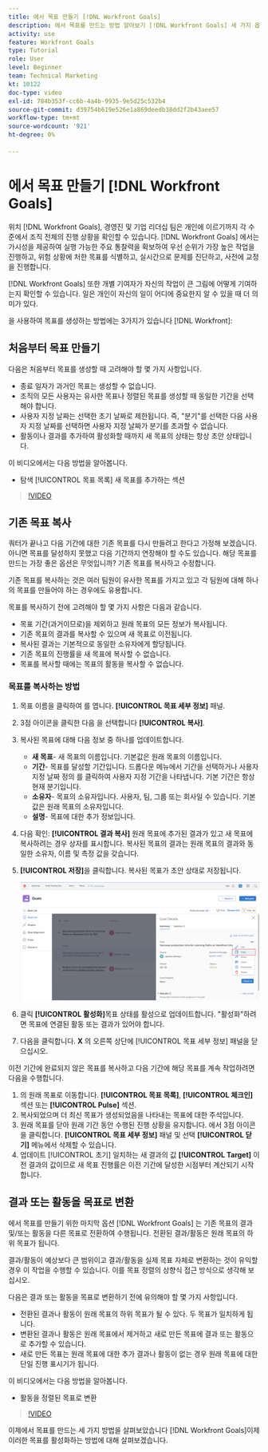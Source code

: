 ```yaml
---
title: 에서 목표 만들기 [!DNL Workfront Goals]
description: 에서 목표를 만드는 방법 알아보기 [!DNL Workfront Goals] 세 가지 옵션을 사용합니다.
activity: use
feature: Workfront Goals
type: Tutorial
role: User
level: Beginner
team: Technical Marketing
kt: 10122
doc-type: video
exl-id: 784b353f-cc6b-4a4b-9935-9e5d25c532b4
source-git-commit: d39754b619e526e1a869deedb38dd2f2b43aee57
workflow-type: tm+mt
source-wordcount: '921'
ht-degree: 0%

---
```


# 에서 목표 만들기 [!DNL Workfront Goals]

위치 [!DNL Workfront Goals], 경영진 및 기업 리더십 팀은 개인에 이르기까지 각 수준에서 조직 전체의 진행 상황을 확인할 수 있습니다. [!DNL Workfront Goals] 에서는 가시성을 제공하여 실행 가능한 주요 통찰력을 확보하여 우선 순위가 가장 높은 작업을 진행하고, 위험 상황에 처한 목표를 식별하고, 실시간으로 문제를 진단하고, 사전에 교정을 진행합니다.

[!DNL Workfront Goals] 또한 개별 기여자가 자신의 작업이 큰 그림에 어떻게 기여하는지 확인할 수 있습니다. 일은 개인이 자신의 일이 어디에 중요한지 알 수 있을 때 더 의미가 있다.

을 사용하여 목표를 생성하는 방법에는 3가지가 있습니다 [!DNL Workfront]:

## 처음부터 목표 만들기

다음은 처음부터 목표를 생성할 때 고려해야 할 몇 가지 사항입니다.

* 종료 일자가 과거인 목표는 생성할 수 없습니다.
* 조직의 모든 사용자는 유사한 목표나 정렬된 목표를 생성할 때 동일한 기간을 선택해야 합니다.
* 사용자 지정 날짜는 선택한 초기 날짜로 제한됩니다. 즉, &quot;분기&quot;를 선택한 다음 사용자 지정 날짜를 선택하면 사용자 지정 날짜가 분기를 초과할 수 없습니다.
* 활동이나 결과를 추가하여 활성화할 때까지 새 목표의 상태는 항상 초안 상태입니다.

이 비디오에서는 다음 방법을 알아봅니다.

* 탐색 [!UICONTROL 목표 목록] 새 목표를 추가하는 섹션

>[!VIDEO](https://video.tv.adobe.com/v/335191/?quality=12)

## 기존 목표 복사

쿼터가 끝나고 다음 기간에 대한 기존 목표를 다시 만들려고 한다고 가정해 보겠습니다. 아니면 목표를 달성하지 못했고 다음 기간까지 연장해야 할 수도 있습니다. 해당 목표를 만드는 가장 좋은 옵션은 무엇입니까? 기존 목표를 복사하고 수정합니다.

기존 목표를 복사하는 것은 여러 팀원이 유사한 목표를 가지고 있고 각 팀원에 대해 하나의 목표를 만들어야 하는 경우에도 유용합니다.

목표를 복사하기 전에 고려해야 할 몇 가지 사항은 다음과 같습니다.

* 목표 기간(과거이므로)을 제외하고 원래 목표의 모든 정보가 복사됩니다.
* 기존 목표의 결과를 복사할 수 있으며 새 목표로 이전됩니다.
* 복사된 결과는 기본적으로 동일한 소유자에게 할당됩니다.
* 기존 목표의 진행률을 새 목표에 복사할 수 없습니다.
* 목표를 복사할 때에는 목표의 활동을 복사할 수 없습니다.

### 목표를 복사하는 방법

1. 목표 이름을 클릭하여 를 엽니다. **[!UICONTROL 목표 세부 정보]** 패널.
1. 3점 아이콘을 클릭한 다음 을 선택합니다 **[!UICONTROL 복사]**.
1. 복사된 목표에 대해 다음 정보 중 하나를 업데이트합니다.
   * **새 목표**- 새 목표의 이름입니다. 기본값은 원래 목표의 이름입니다.
   * **기간**- 목표를 달성할 기간입니다. 드롭다운 메뉴에서 기간을 선택하거나 사용자 지정 날짜 정의 를 클릭하여 사용자 지정 기간을 나타냅니다. 기본 기간은 항상 현재 분기입니다.
   * **소유자**- 목표의 소유자입니다. 사용자, 팀, 그룹 또는 회사일 수 있습니다. 기본값은 원래 목표의 소유자입니다.
   * **설명**- 목표에 대한 추가 정보입니다.

1. 다음 확인: **[!UICONTROL 결과 복사]** 원래 목표에 추가된 결과가 있고 새 목표에 복사하려는 경우 상자를 표시합니다. 복사된 목표의 결과는 원래 목표의 결과와 동일한 소유자, 이름 및 측정 값을 갖습니다.

1. **[!UICONTROL 저장]**&#x200B;을 클릭합니다. 복사된 목표가 초안 상태로 저장됩니다.

   ![의 이미지 [!UICONTROL 목표 세부 정보] 패널 위치 [!DNL Workfront Goals] (으)로 [!UICONTROL 복사] 옵션](assets/03-workfront-goals-copy-a-goal.png)

1. 클릭 **[!UICONTROL 활성화]**&#x200B;목표 상태를 활성으로 업데이트합니다. &quot;활성화&quot;하려면 목표에 연결된 활동 또는 결과가 있어야 합니다.

1. 다음을 클릭합니다. **X** 의 오른쪽 상단에 [!UICONTROL 목표 세부 정보] 패널을 닫으십시오.

이전 기간에 완료되지 않은 목표를 복사하고 다음 기간에 해당 목표를 계속 작업하려면 다음을 수행합니다.

1. 의 원래 목표로 이동합니다. **[!UICONTROL 목표 목록]**, **[!UICONTROL 체크인]** 섹션 또는 **[!UICONTROL Pulse]** 섹션.
1. 복사되었으며 더 최신 목표가 생성되었음을 나타내는 목표에 대한 주석입니다.
1. 원래 목표를 닫아 원래 기간 동안 수행된 진행 상황을 유지합니다. 에서 3점 아이콘을 클릭합니다. **[!UICONTROL 목표 세부 정보]** 패널 및 선택 **[!UICONTROL 닫기]** 메뉴에서 삭제할 수 있습니다.
1. 업데이트 [!UICONTROL 초기] 일치하는 새 결과의 값 **[!UICONTROL Target]** 이전 결과의 값이므로 새 목표 진행률은 이전 기간에 달성한 시점부터 계산되기 시작합니다.

## 결과 또는 활동을 목표로 변환

에서 목표를 만들기 위한 마지막 옵션 [!DNL Workfront Goals] 는 기존 목표의 결과 및/또는 활동을 다른 목표로 전환하여 수행됩니다. 전환된 결과/활동은 원래 목표의 하위 목표가 됩니다.

결과/활동이 예상보다 큰 범위이고 결과/활동을 실제 목표 자체로 변환하는 것이 유익할 경우 이 작업을 수행할 수 있습니다. 이를 목표 정렬의 상향식 접근 방식으로 생각해 보십시오.

다음은 결과 또는 활동을 목표로 변환하기 전에 유의해야 할 몇 가지 사항입니다.

* 전환된 결과나 활동이 원래 목표의 하위 목표가 될 수 있다. 두 목표가 일치하게 됩니다.
* 변환된 결과나 활동은 원래 목표에서 제거하고 새로 만든 목표에 결과 또는 활동으로 추가할 수 있습니다.
* 새로 만든 목표는 원래 목표에 대한 추가 결과나 활동이 없는 경우 원래 목표에 대한 단일 진행 표시기가 됩니다.

이 비디오에서는 다음 방법을 알아봅니다.

* 활동을 정렬된 목표로 변환

>[!VIDEO](https://video.tv.adobe.com/v/335192/?quality=12)

이제에서 목표를 만드는 세 가지 방법을 살펴보았습니다 [!DNL Workfront Goals]이제 이러한 목표를 활성화하는 방법에 대해 살펴보겠습니다.
